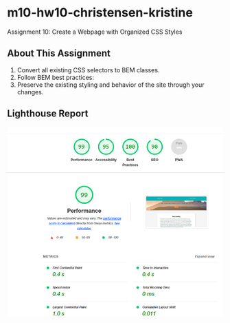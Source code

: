 # m10-hw10-christensen-kristine
Assignment 10: Create a Webpage with Organized CSS Styles
## About This Assignment ##
1.	Convert all existing CSS selectors to BEM classes.
2.	Follow BEM best practices:
3.	Preserve the existing styling and behavior of the site through your changes.


## Lighthouse Report ##
![picture alt](images/LHScreenshot.PNG "Overall Scores")